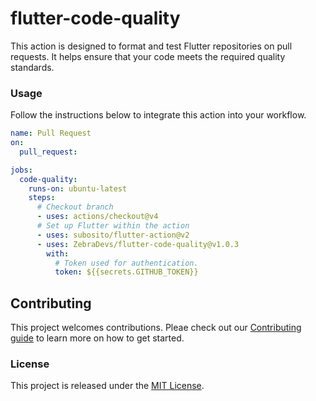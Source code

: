 # flutter-code-quality

This action is designed to format and test Flutter repositories on pull requests. It helps ensure that your code meets the required quality standards.

### Usage

Follow the instructions below to integrate this action into your workflow.

<!-- x-release-please-start-version -->

```yml
name: Pull Request
on:
  pull_request:

jobs:
  code-quality:
    runs-on: ubuntu-latest
    steps:
      # Checkout branch
      - uses: actions/checkout@v4
      # Set up Flutter within the action
      - uses: subosito/flutter-action@v2
      - uses: ZebraDevs/flutter-code-quality@v1.0.3
        with:
          # Token used for authentication.
          token: ${{secrets.GITHUB_TOKEN}}
```

<!-- x-release-please-end -->

## Contributing

This project welcomes contributions. Pleae check out our [Contributing guide](CONTRIBUTING.md) to learn more on how to get started.

### License

This project is released under the [MIT License](./LICENSE).
